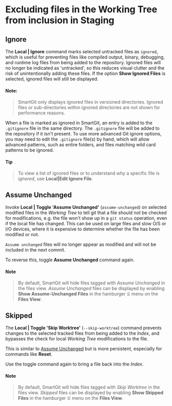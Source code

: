 # Excluding files in the Working Tree from inclusion in Staging

## Ignore

The **Local \| Ignore** command marks selected untracked files as `ignored`, which is useful for preventing files like compiled output, binary, debugging, and runtime log files from being added to the repository. Ignored files will no longer be indicated as 'untracked', so this reduces visual clutter and the risk of unintentionally adding these files.
If the option **Show Ignored Files** is selected, ignored files will still be displayed.

#### Note:

> SmartGit only displays ignored files in versioned directories.
> Ignored files or sub-directories within ignored directories are not shown for performance reasons.

When a file is marked as ignored in SmartGit, an entry is added to the `.gitignore` file in the same directory. 
The `.gitignore` file will be added to the repository if it isn't present.
To use more advanced Git ignore options, you may need to edit the `.gitignore` file(s) by hand, which will allow advanced patterns, 
such as entire folders, and files matching wild card patterns to be ignored.

#### Tip

> To view a list of ignored files or to understand why a specific file is *ignored*, use **Local\|Edit Ignore File**.

## Assume Unchanged

Invoke **Local \| Toggle 'Assume Unchanged'** (`assume-unchanged`) on selected modified files in the *Working Tree* to tell git that a file should not be checked for modifications, e.g. the file won't show up in a `git status` operation, even if the local file has changed.
This can be used on large files and slow O/S or I/O devices, where it is expensive to determine whether the file has been modified or not.

`Assume unchanged` files will no longer appear as modified and will not be included in the next commit.

To reverse this, toggle **Assume Unchanged** command again.

#### Note
> By default, SmartGit will hide files tagged with *Assume Unchanged* in the files view.
> *Assume Unchanged* files can be displayed by enabling **Show Assume-Unchanged Files** in the hamburger `☰` menu on the **Files View**.

## Skipped

The **Local \| Toggle 'Skip Worktree'** (`--skip-worktree`) command prevents changes to the selected tracked files from being added to the *Index*, and bypasses the check for local *Working Tree* modifications to the file.

This is similar to [Assume Unchanged](#assume-unchanged) but is more persistent, especially for commands like **Reset**.

Use the toggle command again to bring a file back into the *Index*.

#### Note
> By default, SmartGit will hide files tagged with *Skip Worktree* in the files view.
> *Skipped* files can be displayed by enabling **Show Skipped Files** in the hamburger `☰` menu on the **Files View**.
